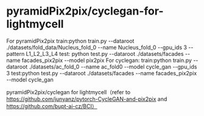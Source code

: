 # pyramidPix2pix/cyclegan-for-lightmycell
For pyramidPix2pix
train:python train.py --dataroot ./datasets/fold_data/Nucleus_fold_0 --name Nucleus_fold_0 --gpu_ids 3 --pattern L1_L2_L3_L4
test: python test.py --dataroot ./datasets/facades --name facades_pix2pix --model pix2pix
For cyclegan:
train:python train.py --dataroot ./datasets/ac_fold_0 --name ac_fold0 --model cycle_gan --gpu_ids 3
test:python test.py --dataroot ./datasets/facades --name facades_pix2pix --model cycle_gan

pyramidPix2pix/cyclegan for lightmycell（refer to https://github.com/junyanz/pytorch-CycleGAN-and-pix2pix and https://github.com/bupt-ai-cz/BCI）
